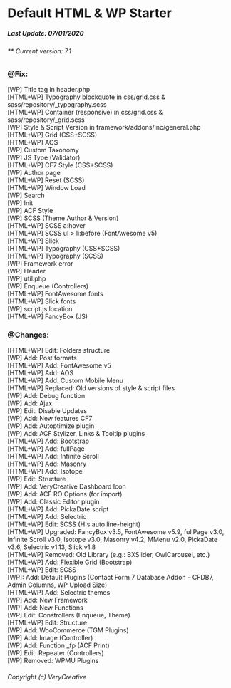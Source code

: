 # Default HTML & WP Starter
##### Last Update: 07/01/2020
###### ** Current version: 7.1

### @Fix:
[WP] Title tag in header.php<br />
[HTML+WP] Typography blockquote in css/grid.css & sass/repository/_typography.scss<br />
[HTML+WP] Container (responsive) in css/grid.css & sass/repository/_grid.scss<br />
[WP] Style & Script Version in framework/addons/inc/general.php<br />
[HTML+WP] Grid (CSS+SCSS)<br />
[HTML+WP] AOS<br />
[WP] Custom Taxonomy<br />
[WP] JS Type (Validator)<br />
[HTML+WP] CF7 Style (CSS+SCSS)<br />
[WP] Author page<br />
[HTML+WP] Reset (SCSS)<br />
[HTML+WP] Window Load<br />
[WP] Search<br />
[WP] Init<br />
[WP] ACF Style<br />
[WP] SCSS (Theme Author & Version)<br />
[HTML+WP] SCSS a:hover<br />
[HTML+WP] SCSS ul > li:before (FontAwesome v5)<br />
[HTML+WP] Slick<br />
[HTML+WP] Typography (CSS+SCSS)<br />
[HTML+WP] Typography (SCSS)<br />
[WP] Framework error<br />
[WP] Header<br />
[WP] util.php<br />
[WP] Enqueue (Controllers)<br />
[HTML+WP] FontAwesome fonts<br />
[HTML+WP] Slick fonts<br />
[WP] script.js location<br />
[HTML+WP] FancyBox (JS)<br />

### @Changes:
[HTML+WP] Edit: Folders structure<br />
[WP] Add: Post formats<br />
[HTML+WP] Add: FontAwesome v5<br />
[HTML+WP] Add: AOS<br />
[HTML+WP] Add: Custom Mobile Menu<br />
[HTML+WP] Replaced: Old versions of style & script files<br />
[WP] Add: Debug function<br />
[WP] Add: Ajax<br />
[WP] Edit: Disable Updates<br />
[WP] Add: New features CF7<br />
[WP] Add: Autoptimize plugin<br />
[WP] Add: ACF Stylizer, Links & Tooltip plugins<br />
[HTML+WP] Add: Bootstrap<br />
[HTML+WP] Add: fullPage<br />
[HTML+WP] Add: Infinite Scroll<br />
[HTML+WP] Add: Masonry<br />
[HTML+WP] Add: Isotope<br />
[WP] Edit: Structure<br />
[WP] Add: VeryCreative Dashboard Icon<br />
[WP] Add: ACF RO Options (for import)<br />
[WP] Add: Classic Editor plugin<br />
[HTML+WP] Add: PickaDate script<br />
[HTML+WP] Add: Selectric<br />
[HTML+WP] Edit: SCSS (H's auto line-height)<br />
[HTML+WP] Upgraded: FancyBox v3.5, FontAwesome v5.9, fullPage v3.0, Infinite Scroll v3.0, Isotope v3.0, Masonry v4.2, MMenu v2.0, PickaDate v3.6, Selectric v1.13, Slick v1.8<br />
[HTML+WP] Removed: Old Library (e.g.: BXSlider, OwlCarousel, etc.)<br />
[HTML+WP] Add: Flexible Grid (Bootstrap)<br />
[HTML+WP] Edit: SCSS<br />
[WP]: Add: Default Plugins (Contact Form 7 Database Addon – CFDB7, Admin Columns, WP Upload Size)<br />
[HTML+WP] Add: Selectric themes<br />
[WP] Add: New Framework<br />
[WP] Add: New Functions<br />
[WP] Edit: Constrollers (Enqueue, Theme)<br />
[HTML+WP] Edit: Structure<br />
[WP] Add: WooCommerce (TGM Plugins)<br />
[WP] Add: Image (Controller)<br />
[WP] Add: Function _fp (ACF Print)<br />
[WP] Edit: Repeater (Controllers)<br />
[WP] Removed: WPMU Plugins<br />

###### Copyright (c) VeryCreative